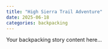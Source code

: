 ```yaml
---
title: "High Sierra Trail Adventure"
date: 2025-06-18
categories: backpacking
---
```


Your backpacking story content here...
